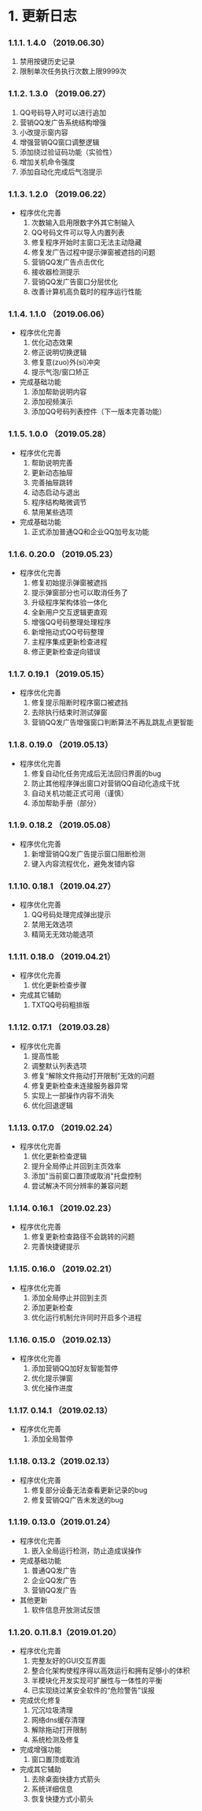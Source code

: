 # 1. 更新日志
### 1.1.1. 1.4.0 （2019.06.30）
1. 禁用按键历史记录
2. 限制单次任务执行次数上限9999次
### 1.1.2. 1.3.0 （2019.06.27）
1. QQ号码导入时可以进行追加
2. 营销QQ发广告系统结构增强
3. 小改提示窗内容
4. 增强营销QQ窗口调整逻辑
5. 添加绕过验证码功能（实验性）
6. 增加关机命令强度
7. 添加自动化完成后气泡提示
### 1.1.3. 1.2.0 （2019.06.22）
- 程序优化完善
	1. 次数输入启用限数字外其它制输入
	2. QQ号码文件可以导入内置列表
	3. 修复程序开始时主窗口无法主动隐藏
	4. 修复发广告过程中提示弹窗被遮挡的问题
	5. 营销QQ发广告点击优化
	7. 接收器检测提示
	8. 营销QQ发广告窗口分层优化
	9. 改善计算机高负载时的程序运行性能
### 1.1.4. 1.1.0 （2019.06.06）
- 程序优化完善
	1. 优化动态效果
	2. 修正说明切换逻辑
	3. 修复意(zuo)外(si)冲突
	4. 提示气泡/窗口矫正
- 完成基础功能
	1. 添加帮助说明内容
	2. 添加视频演示
	3. 添加QQ号码列表控件（下一版本完善功能）
### 1.1.5. 1.0.0 （2019.05.28）
- 程序优化完善
	1. 帮助说明完善
	2. 更新动态抽屉
	3. 完善抽屉跳转
	4. 动态启动与退出
	5. 程序结构略微调节
	6. 禁用某些选项
- 完成基础功能
	1. 正式添加普通QQ和企业QQ加号友功能
### 1.1.6. 0.20.0 （2019.05.23）
- 程序优化完善
	1. 修复初始提示弹窗被遮挡
	2. 提示弹窗部分也可以取消任务了
	3. 升级程序架构体验一体化
	4. 全新用户交互逻辑更直观
	5. 增强QQ号码整理处理程序
	6. 新增拖动式QQ号码整理
	7. 主程序集成更新检查进程
	8. 修正更新检查逆向错误
### 1.1.7. 0.19.1 （2019.05.15）
- 程序优化完善
	1. 修复提示阻断时程序窗口被遮挡
	2. 去除执行结束时测试弹窗
	3. 营销QQ发广告增强窗口判断算法不再乱跳乱点更智能
### 1.1.8. 0.19.0 （2019.05.13）
- 程序优化完善
	1. 修复自动化任务完成后无法回归界面的bug
	2. 防止其他程序弹出窗口对营销QQ自动化造成干扰
	3. 自动关机功能正式可用（谨慎）
	4. 添加帮助手册（部分）
### 1.1.9. 0.18.2 （2019.05.08）
- 程序优化完善
	1. 新增营销QQ发广告提示窗口阻断检测
	2. 键入内容流程优化，避免发错内容
### 1.1.10. 0.18.1 （2019.04.27）
- 程序优化完善
	1. QQ号码处理完成弹出提示
	2. 禁用无效选项
	3. 精简无无效功能选项
### 1.1.11. 0.18.0 （2019.04.21）
- 程序优化完善
	1. 优化更新检查步骤
- 完成其它辅助
	1. TXTQQ号码粗排版
### 1.1.12. 0.17.1 （2019.03.28）
- 程序优化完善
	1. 提高性能
	2. 调整默认列表选项
	3. 修复“解除文件拖动打开限制”无效的问题
	4. 修复更新检查未连接服务器异常
	5. 实现上一部操作内容不消失
	6. 优化回退逻辑
### 1.1.13. 0.17.0 （2019.02.24）
- 程序优化完善
	1. 优化更新检查逻辑
	2. 提升全局停止并回到主页效率
	3. 添加"当前窗口置顶或取消"托盘控制
	4. 尝试解决不同分辨率的兼容问题
### 1.1.14. 0.16.1 （2019.02.23）
- 程序优化完善
	1. 修复更新检查路径不会跳转的问题
	2. 完善快捷键提示
### 1.1.15. 0.16.0 （2019.02.21）
- 程序优化完善
	1. 添加全局停止并回到主页
	2. 添加更新检查
	3. 优化运行机制允许同时开启多个进程
### 1.1.16. 0.15.0 （2019.02.13）
- 程序优化完善
	1. 添加营销QQ加好友智能暂停
	2. 优化提示弹窗
	2. 优化操作进度
### 1.1.17. 0.14.1 （2019.02.13）
- 程序优化完善
	1. 添加全局暂停
### 1.1.18. 0.13.2（2019.02.13）
- 程序优化完善
	1. 修复部分设备无法查看更新记录的bug
	2. 修复营销QQ广告未发送的bug
### 1.1.19. 0.13.0（2019.01.24）
- 程序优化完善
	1. 嵌入全局运行检测，防止造成误操作
- 完成基础功能
	1. 普通QQ发广告
	2. 企业QQ发广告
	3. 营销QQ发广告
- 其他更新
	1. 软件信息开放测试反馈
### 1.1.20. 0.11.8.1（2019.01.20）
- 程序优化完善
	1. 完整友好的GUI交互界面
	2. 整合化架构使程序得以高效运行和拥有足够小的体积
	3. 半模块化开发实现可扩展性与一体性的平衡
	4. 已实现绕过某安全软件的“危险警告”误报
- 完成优化修复
	1. 冗沉垃圾清理
	2. 网络dns缓存清理
	3. 解除拖动打开限制
	4. 系统检测及修复
- 完成增强功能
	1. 窗口置顶或取消
- 完成其它辅助
	1. 去除桌面快捷方式箭头
	2. 系统详细信息
	3. 恢复快捷方式小箭头
